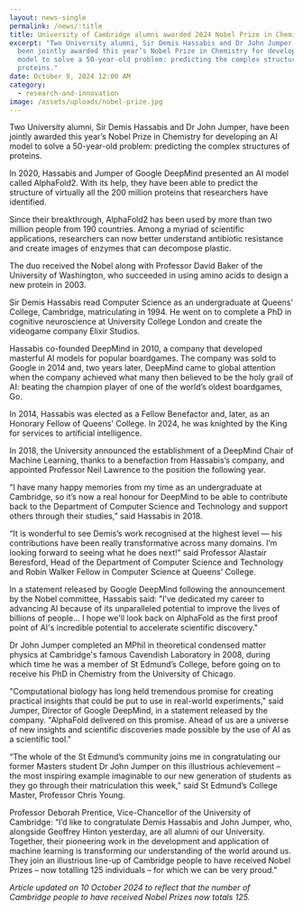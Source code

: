 ```yaml
---
layout: news-single
permalink: /news/:title
title: University of Cambridge alumni awarded 2024 Nobel Prize in Chemistry
excerpt: "Two University alumni, Sir Demis Hassabis and Dr John Jumper, have
  been jointly awarded this year’s Nobel Prize in Chemistry for developing an AI
  model to solve a 50-year-old problem: predicting the complex structures of
  proteins."
date: October 9, 2024 12:00 AM
category:
  - research-and-innovation
image: /assets/uploads/nobel-prize.jpg
---
```

Two University alumni, Sir Demis Hassabis and Dr John Jumper, have been jointly awarded this year’s Nobel Prize in Chemistry for developing an AI model to solve a 50-year-old problem: predicting the complex structures of proteins.

In 2020, Hassabis and Jumper of Google DeepMind presented an AI model called AlphaFold2. With its help, they have been able to predict the structure of virtually all the 200 million proteins that researchers have identified.

Since their breakthrough, AlphaFold2 has been used by more than two million people from 190 countries. Among a myriad of scientific applications, researchers can now better understand antibiotic resistance and create images of enzymes that can decompose plastic.

The duo received the Nobel along with Professor David Baker of the University of Washington, who succeeded in using amino acids to design a new protein in 2003.

Sir Demis Hassabis read Computer Science as an undergraduate at Queens' College, Cambridge, matriculating in 1994. He went on to complete a PhD in cognitive neuroscience at University College London and create the videogame company Elixir Studios.

Hassabis co-founded DeepMind in 2010, a company that devel­oped masterful AI models for popular boardgames. The company was sold to Google in 2014 and, two years later, DeepMind came to global attention when the company achieved what many then believed to be the holy grail of AI: beating the champion player of one of the world’s oldest board­games, Go.

In 2014, Hassabis was elected as a Fellow Benefactor and, later, as an Honorary Fellow of Queens' College. In 2024, he was knighted by the King for services to artificial intelligence.

In 2018, the University announced the establishment of a DeepMind Chair of Machine Learning, thanks to a benefaction from Hassabis’s company, and appointed Professor Neil Lawrence to the position the following year.

“I have many happy memories from my time as an undergraduate at Cambridge, so it’s now a real honour for DeepMind to be able to contribute back to the Department of Computer Science and Technology and support others through their studies,” said Hassabis in 2018.   

“It is wonderful to see Demis’s work recognised at the highest level — his contributions have been really transformative across many domains. I’m looking forward to seeing what he does next!” said Professor Alastair Beresford, Head of the Department of Computer Science and Technology and Robin Walker Fellow in Computer Science at Queens' College.

In a statement released by Google DeepMind following the announcement by the Nobel committee, Hassabis said: "I’ve dedicated my career to advancing AI because of its unparalleled potential to improve the lives of billions of people... I hope we'll look back on AlphaFold as the first proof point of AI's incredible potential to accelerate scientific discovery."

Dr John Jumper completed an MPhil in theoretical condensed matter physics at Cambridge's famous Cavendish Laboratory in 2008, during which time he was a member of St Edmund’s College, before going on to receive his PhD in Chemistry from the University of Chicago.

"Computational biology has long held tremendous promise for creating practical insights that could be put to use in real-world experiments," said Jumper, Director of Google DeepMind, in a statement released by the company. "AlphaFold delivered on this promise. Ahead of us are a universe of new insights and scientific discoveries made possible by the use of AI as a scientific tool." 

“The whole of the St Edmund’s community joins me in congratulating our former Masters student Dr John Jumper on this illustrious achievement – the most inspiring example imaginable to our new generation of students as they go through their matriculation this week,” said St Edmund’s College Master, Professor Chris Young.

Professor Deborah Prentice, Vice-Chancellor of the University of Cambridge: “I’d like to congratulate Demis Hassabis and John Jumper, who, alongside Geoffrey Hinton yesterday, are all alumni of our University. Together, their pioneering work in the development and application of machine learning is transforming our understanding of the world around us. They join an illustrious line-up of Cambridge people to have received Nobel Prizes – now totalling 125 individuals – for which we can be very proud.”

*Article updated on 10 October 2024 to reflect that the number of Cambridge people to have received Nobel Prizes now totals 125.*